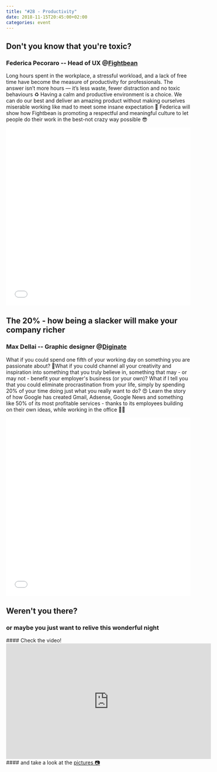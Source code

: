 ```yaml
---
title: "#28 - Productivity"
date: 2018-11-15T20:45:00+02:00
categories: event
---
```


## Don't you know that you're toxic?

### Federica Pecoraro -- Head of UX @[Fightbean](https://www.fightbean.it/)

Long hours spent in the workplace, a stressful workload, and a lack of free time have become the measure of productivity for professionals. The answer isn’t more hours — it’s less waste, fewer distraction and no toxic behaviours ♻️
Having a calm and productive environment is a choice. We can do our best and deliver an amazing product without making ourselves miserable working like mad to meet some insane expectation 🤬
Federica will show how Fightbean is promoting a respectful and meaningful culture to let people do their work in the best-not crazy way possible 😎

<iframe src="//www.slideshare.net/slideshow/embed_code/key/flf69bb7z1y0zI" width="100%" height="485" frameborder="0" marginwidth="0" marginheight="0" scrolling="no" allowfullscreen> </iframe>

## The 20% - how being a slacker will make your company richer

### Max Dellai -- Graphic designer @[Diginate](https://www.diginate.com/)

What if you could spend one fifth of your working day on something you are passionate about? 🤔What if you could channel all your creativity and inspiration into something that you truly believe in, something that may - or may not - benefit your employer's business (or your own)? What if I tell you that you could eliminate procrastination from your life, simply by spending 20% of your time doing just what you really want to do? 😍
Learn the story of how Google has created Gmail, Adsense, Google News and something like 50% of its most profitable services - thanks to its employees building on their own ideas, while working in the office 👩‍💼

<iframe src="//www.slideshare.net/slideshow/embed_code/key/Gy6EvL4oujUqRU" width="100%" height="485" frameborder="0" marginwidth="0" marginheight="0" scrolling="no" allowfullscreen> </iframe>

## Weren't you there?

### or maybe you just want to relive this wonderful night

<section class="fb-links">
#### Check the video!
<iframe width="560" height="315" src="https://www.youtube.com/embed/NNIc6jH0nXQ?start=516" frameborder="0" allow="accelerometer; autoplay; clipboard-write; encrypted-media; gyroscope; picture-in-picture" allowfullscreen></iframe>#### and take a look at the <a id="fb_photo_album" class="btn-facebook" target="_blank" href="//bit.ly/ST28-pics">pictures &#128247;</a>
</section>
